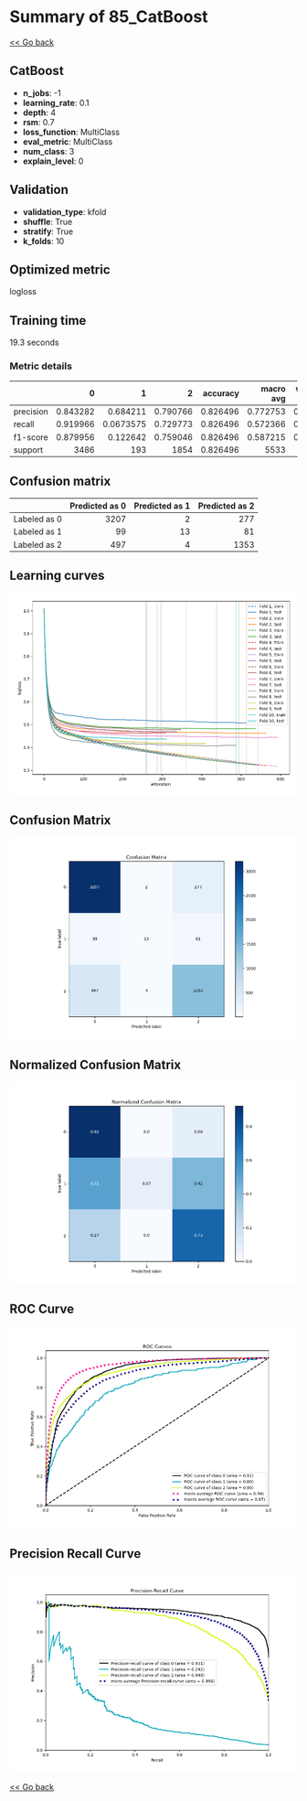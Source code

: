 # Summary of 85_CatBoost

[<< Go back](../README.md)


## CatBoost
- **n_jobs**: -1
- **learning_rate**: 0.1
- **depth**: 4
- **rsm**: 0.7
- **loss_function**: MultiClass
- **eval_metric**: MultiClass
- **num_class**: 3
- **explain_level**: 0

## Validation
 - **validation_type**: kfold
 - **shuffle**: True
 - **stratify**: True
 - **k_folds**: 10

## Optimized metric
logloss

## Training time

19.3 seconds

### Metric details
|           |           0 |           1 |           2 |   accuracy |   macro avg |   weighted avg |   logloss |
|:----------|------------:|------------:|------------:|-----------:|------------:|---------------:|----------:|
| precision |    0.843282 |   0.684211  |    0.790766 |   0.826496 |    0.772753 |       0.820136 |  0.455972 |
| recall    |    0.919966 |   0.0673575 |    0.729773 |   0.826496 |    0.572366 |       0.826496 |  0.455972 |
| f1-score  |    0.879956 |   0.122642  |    0.759046 |   0.826496 |    0.587215 |       0.813025 |  0.455972 |
| support   | 3486        | 193         | 1854        |   0.826496 | 5533        |    5533        |  0.455972 |


## Confusion matrix
|              |   Predicted as 0 |   Predicted as 1 |   Predicted as 2 |
|:-------------|-----------------:|-----------------:|-----------------:|
| Labeled as 0 |             3207 |                2 |              277 |
| Labeled as 1 |               99 |               13 |               81 |
| Labeled as 2 |              497 |                4 |             1353 |

## Learning curves
![Learning curves](learning_curves.png)
## Confusion Matrix

![Confusion Matrix](confusion_matrix.png)


## Normalized Confusion Matrix

![Normalized Confusion Matrix](confusion_matrix_normalized.png)


## ROC Curve

![ROC Curve](roc_curve.png)


## Precision Recall Curve

![Precision Recall Curve](precision_recall_curve.png)



[<< Go back](../README.md)
